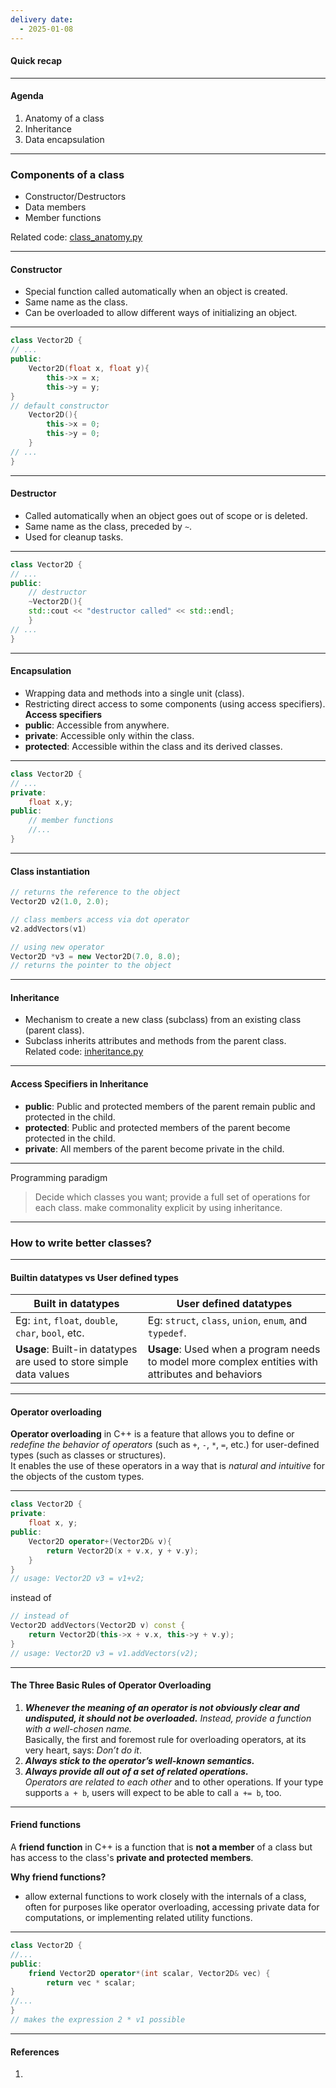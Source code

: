 ```yaml
---
delivery date:
  - 2025-01-08
---
```

#### Quick recap
---
#### Agenda
1. Anatomy of a class
2. Inheritance
3. Data encapsulation
---
### Components of a class
- Constructor/Destructors
- Data members
- Member functions

Related code: [class_anatomy.py](../code/Lecture3/class_anatomy.py) 

---
#### Constructor
- Special function called automatically when an object is created.
- Same name as the class.
- Can be overloaded to allow different ways of initializing an object.
---

```cpp
class Vector2D {
// ...
public:
	Vector2D(float x, float y){
		this->x = x;
		this->y = y;
}
// default constructor
	Vector2D(){
		this->x = 0;
		this->y = 0;
	}
// ...
}

```

---
#### Destructor
- Called automatically when an object goes out of scope or is deleted.
- Same name as the class, preceded by `~`.
- Used for cleanup tasks.
---
```cpp
class Vector2D {
// ...
public:
	// destructor
	~Vector2D(){
	std::cout << "destructor called" << std::endl;
	}
// ...
}
```
---
#### Encapsulation
- Wrapping data and methods into a single unit (class).
- Restricting direct access to some components (using access specifiers).  
**Access specifiers**
- **public**: Accessible from anywhere.
- **private**: Accessible only within the class.
- **protected**: Accessible within the class and its derived classes.
---
```cpp
class Vector2D {
// ...
private:
	float x,y;
public:
	// member functions
	//...
}
```
---
#### Class instantiation
```cpp
// returns the reference to the object
Vector2D v2(1.0, 2.0); 

// class members access via dot operator
v2.addVectors(v1)

// using new operator
Vector2D *v3 = new Vector2D(7.0, 8.0); 
// returns the pointer to the object
```

---
#### Inheritance

- Mechanism to create a new class (subclass) from an existing class (parent class).
- Subclass inherits attributes and methods from the parent class.  
Related code: [inheritance.py](../code/Lecture3/inheritance.py) 
---
#### Access Specifiers in Inheritance
- **public**: Public and protected members of the parent remain public and protected in the child.
- **protected**: Public and protected members of the parent become protected in the child.
- **private**: All members of the parent become private in the child.
---
Programming paradigm
> Decide which classes you want;
> provide a full set of operations for each class.
> make commonality explicit by using inheritance.
---
### How to write better classes?

---
#### Builtin datatypes vs User defined types

| Built in datatypes                                                 | User defined datatypes                                                                            |
| ------------------------------------------------------------------ | ------------------------------------------------------------------------------------------------- |
| Eg: `int`, `float`, `double`, `char`, `bool`, etc.                 | Eg: `struct`, `class`, `union`, `enum`, and `typedef`.                                            |
| **Usage**: Built-in datatypes are used to store simple data values | **Usage**: Used when a program needs to model more complex entities with attributes and behaviors |

---
#### Operator overloading
**Operator overloading** in C++ is a feature that allows you to define or *redefine the behavior of operators* (such as `+`, `-`, `*`, `=`, etc.) for user-defined types (such as classes or structures).   
It enables the use of these operators in a way that is *natural and intuitive* for the objects of the custom types.

---
```c++
class Vector2D {
private:
	float x, y;
public:
	Vector2D operator+(Vector2D& v){
		return Vector2D(x + v.x, y + v.y);
	}
}
// usage: Vector2D v3 = v1+v2;
```
instead of 
```c++
// instead of 
Vector2D addVectors(Vector2D v) const {
	return Vector2D(this->x + v.x, this->y + v.y);
}
// usage: Vector2D v3 = v1.addVectors(v2);
```
---
#### The Three Basic Rules of Operator Overloading
1. _**Whenever the meaning of an operator is not obviously clear and undisputed, it should not be overloaded.**_ _Instead, provide a function with a well-chosen name._  
    Basically, the first and foremost rule for overloading operators, at its very heart, says: _Don’t do it_.
2. _**Always stick to the operator’s well-known semantics.**_  
3. _**Always provide all out of a set of related operations.**_  
    _Operators are related to each other_ and to other operations. If your type supports `a + b`, users will expect to be able to call `a += b`, too. 
---
#### Friend functions
A **friend function** in C++ is a function that is **not a member** of a class but has access to the class's **private and protected members**. 

**Why friend functions?**  
- allow external functions to work closely with the internals of a class, often for purposes like operator overloading, accessing private data for computations, or implementing related utility functions.

---
```c++
class Vector2D {
//...
public:
	friend Vector2D operator*(int scalar, Vector2D& vec) {
		return vec * scalar;
}
//...
}
// makes the expression 2 * v1 possible
```
---
#### References
1. 